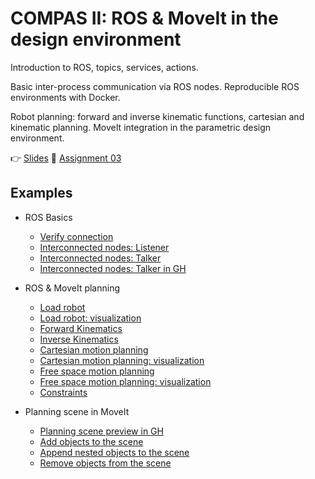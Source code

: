 # COMPAS II: ROS & MoveIt in the design environment

Introduction to ROS, topics, services, actions.

Basic inter-process communication via ROS nodes. Reproducible ROS environments with Docker.

Robot planning: forward and inverse kinematic functions, cartesian and kinematic planning. MoveIt integration in the parametric design environment.

👉 [Slides](lecture_04.pdf)
📜 [Assignment 03](assignment_03/README.md)

## Examples

* ROS Basics
  * [Verify connection](301_check_connection.py)
  * [Interconnected nodes: Listener](302_ros_hello_world_listener.py)
  * [Interconnected nodes: Talker](303_ros_hello_world_talker.py)
  * [Interconnected nodes: Talker in GH](304_ros_hello_world_talker.ghx)

* ROS & MoveIt planning
  * [Load robot](305_robot_from_ros.py)
  * [Load robot: visualization](306_robot_from_ros_artist.py)
  * [Forward Kinematics](307_forward_kinematics_ros.py)
  * [Inverse Kinematics](308_inverse_kinematics_ros.py)
  * [Cartesian motion planning](309_plan_cartesian_motion_ros.py)
  * [Cartesian motion planning: visualization](310_plan_cartesian_motion_ros_artist.py)
  * [Free space motion planning](311_plan_motion_ros.py)
  * [Free space motion planning: visualization](312_plan_motion_ros_artist.py)
  * [Constraints](313_constraints.py)

* Planning scene in MoveIt
  * [Planning scene preview in GH](314_planning_scene.ghx)
  * [Add objects to the scene](315_add_collision_mesh.py)
  * [Append nested objects to the scene](315_append_collision_meshes.py)
  * [Remove objects from the scene](316_remove_collision_mesh.py)

